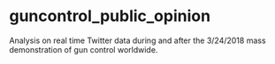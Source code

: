 # guncontrol_public_opinion
Analysis on real time Twitter data during and after the 3/24/2018 mass demonstration of gun control worldwide.
